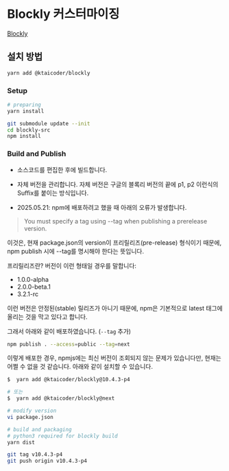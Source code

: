 # Blockly 커스터마이징

[Blockly](https://github.com/google/blockly)

## 설치 방법

```bash
yarn add @ktaicoder/blockly
```

### Setup

```bash
# preparing
yarn install

git submodule update --init
cd blockly-src
npm install
```

### Build and Publish

- 소스코드를 편집한 후에 빌드합니다.
- 자체 버전을 관리합니다. 자체 버전은 구글의 블록리 버전의 끝에 p1, p2 이런식의 Suffix를 붙이는 방식입니다.

- 2025.05.21: npm에 배포하려고 했을 때 아래의 오류가 발생합니다.

>You must specify a tag using --tag when publishing a prerelease version.

이것은, 현재 package.json의 version이 프리릴리즈(pre-release) 형식이기 때문에, npm publish 시에 --tag를 명시해야 한다는 뜻입니다.

프리릴리즈란? 버전이 이런 형태일 경우를 말합니다:

- 1.0.0-alpha
- 2.0.0-beta.1
- 3.2.1-rc

이런 버전은 안정된(stable) 릴리즈가 아니기 때문에, npm은 기본적으로 latest 태그에 올리는 것을 막고 있다고 합니다.

그래서 아래와 같이 배포하였습니다. (`--tag` 추가)

```sh
npm publish . --access=public --tag=next
```

이렇게 배포한 경우, npmjs에는 최신 버전이 조회되지 않는 문제가 있습니다만, 현재는 어쩔 수 없을 것 같습니다. 아래와 같이 설치할 수 있습니다.

```sh
$  yarn add @ktaicoder/blockly@10.4.3-p4

# 또는
$  yarn add @ktaicoder/blockly@next
```


```bash
# modify version
vi package.json

# build and packaging
# python3 required for blockly build
yarn dist

git tag v10.4.3-p4
git push origin v10.4.3-p4
```
